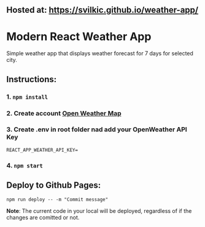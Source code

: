 ## Hosted at: https://svilkic.github.io/weather-app/

# Modern React Weather App

Simple weather app that displays weather forecast for 7 days for selected city.

## Instructions:

### 1. `npm install`

### 2. Create account [Open Weather Map](openweathermap.org)

### 3. Create .env in root folder nad add your OpenWeather API Key

    REACT_APP_WEATHER_API_KEY=

### 4. `npm start`

## Deploy to Github Pages:

`npm run deploy -- -m "Commit message"`

**Note**: The current code in your local will be deployed, regardless of if the changes are comitted or not.
